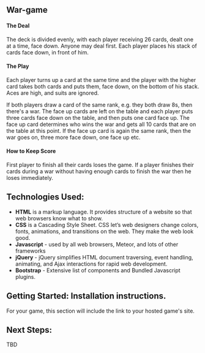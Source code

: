## War-game
#### The Deal
The deck is divided evenly, with each player receiving 26 cards, dealt one at a time, face down. Anyone may deal first. Each player places his stack of cards face down, in front of him.

#### The Play
Each player turns up a card at the same time and the player with the higher card takes both cards and puts them, face down, on the bottom of his stack. Aces are high, and suits are ignored.

If both players draw a card of the same rank, e.g. they both draw 8s, then there's a war. The face up cards are left on the table and each player puts three cards face down on the table, and then puts one card face up. The face up card determines who wins the war and gets all 10 cards that are on the table at this point. If the face up card is again the same rank, then the war goes on, three more face down, one face up etc.

#### How to Keep Score
First player to finish all their cards loses the game. If a player finishes their cards during a war without having enough cards to finish the war then he loses immediately.
 
## Technologies Used:
* **HTML** is a markup language. It provides structure of a website so that web browsers know what to show.
* **CSS** is a Cascading Style Sheet. CSS let’s web designers change colors, fonts, animations, and transitions on the web. They make the web look good.
* **Javascript** - used by all web browsers, Meteor, and lots of other frameworks 
* **jQuery** - jQuery simplifies HTML document traversing, event handling, animating, and Ajax interactions for rapid web development.
* **Bootstrap** - Extensive list of components and Bundled Javascript plugins.

##  Getting Started: Installation instructions. 

For your game, this section will include the link to your hosted game's site.

## Next Steps: 
TBD
